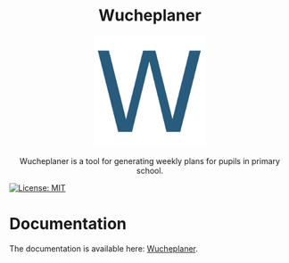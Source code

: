 <div align="center">
  <h1>Wucheplaner</h1>
  <img src="./webapp/public/wucheplaner-logo.svg" width="200"/>
  <p>Wucheplaner is a tool for generating weekly plans for pupils in primary school.</p>
</div>

[![License: MIT](https://img.shields.io/badge/License-MIT-blue.svg)](https://opensource.org/licenses/MIT)

# Documentation

The documentation is available here: [Wucheplaner](https://docs.wucheplaner.kibunifu.com).